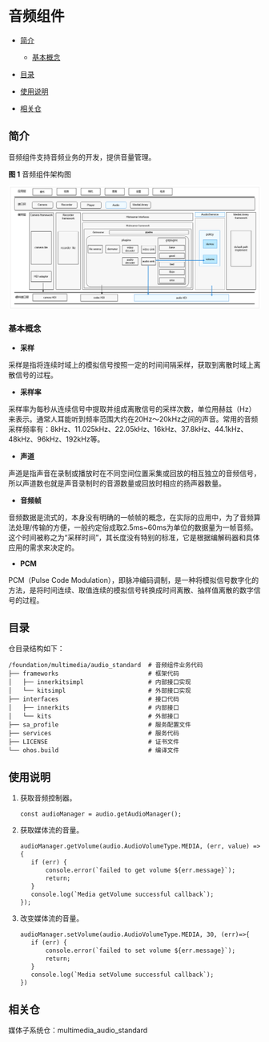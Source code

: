 # 音频组件<a name="ZH-CN_TOPIC_0000001146901937"></a>

-   [简介](#section119mcpsimp)
    -   [基本概念](#section122mcpsimp)

-   [目录](#section179mcpsimp)
-   [使用说明](#section112738505318)
-   [相关仓](#section340mcpsimp)

## 简介<a name="section119mcpsimp"></a>

音频组件支持音频业务的开发，提供音量管理。

**图 1**  音频组件架构图<a name="fig483116248288"></a>  


![](figures/zh-cn_image_0000001152315135.png)

### 基本概念<a name="section122mcpsimp"></a>

-   **采样**

采样是指将连续时域上的模拟信号按照一定的时间间隔采样，获取到离散时域上离散信号的过程。

-   **采样率**

采样率为每秒从连续信号中提取并组成离散信号的采样次数，单位用赫兹（Hz）来表示。通常人耳能听到频率范围大约在20Hz～20kHz之间的声音。常用的音频采样频率有：8kHz、11.025kHz、22.05kHz、16kHz、37.8kHz、44.1kHz、48kHz、96kHz、192kHz等。

-   **声道**

声道是指声音在录制或播放时在不同空间位置采集或回放的相互独立的音频信号，所以声道数也就是声音录制时的音源数量或回放时相应的扬声器数量。

-   **音频帧**

音频数据是流式的，本身没有明确的一帧帧的概念，在实际的应用中，为了音频算法处理/传输的方便，一般约定俗成取2.5ms\~60ms为单位的数据量为一帧音频。这个时间被称之为“采样时间”，其长度没有特别的标准，它是根据编解码器和具体应用的需求来决定的。

-   **PCM**

PCM（Pulse Code Modulation），即脉冲编码调制，是一种将模拟信号数字化的方法，是将时间连续、取值连续的模拟信号转换成时间离散、抽样值离散的数字信号的过程。

## 目录<a name="section179mcpsimp"></a>

仓目录结构如下：

```
/foundation/multimedia/audio_standard  # 音频组件业务代码
├── frameworks                         # 框架代码
│   ├── innerkitsimpl                  # 内部接口实现
│   └── kitsimpl                       # 外部接口实现
├── interfaces                         # 接口代码
│   ├── innerkits                      # 内部接口
│   └── kits                           # 外部接口
├── sa_profile                         # 服务配置文件
├── services                           # 服务代码
├── LICENSE                            # 证书文件
└── ohos.build                         # 编译文件
```

## 使用说明<a name="section112738505318"></a>

1.  获取音频控制器。

    ```
    const audioManager = audio.getAudioManager();
    ```

2.  获取媒体流的音量。

    ```
    audioManager.getVolume(audio.AudioVolumeType.MEDIA, (err, value) => {
       if (err) {
    	   console.error(`failed to get volume ${err.message}`);
    	   return;
       }
       console.log(`Media getVolume successful callback`);
    });
    ```

3.  改变媒体流的音量。

    ```
    audioManager.setVolume(audio.AudioVolumeType.MEDIA, 30, (err)=>{
       if (err) {
    	   console.error(`failed to set volume ${err.message}`);
    	   return;
       }
       console.log(`Media setVolume successful callback`);
    })
    ```


## 相关仓<a name="section340mcpsimp"></a>

媒体子系统仓：multimedia\_audio\_standard

